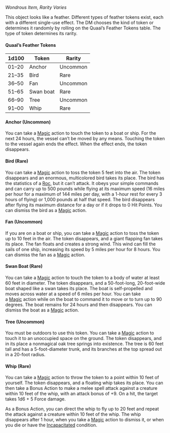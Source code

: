 _Wondrous Item, Rarity Varies_

This object looks like a feather. Different types of feather tokens exist, each with a different single-use effect. The DM chooses the kind of token or determines it randomly by rolling on the Quaal’s Feather Tokens table. The type of token determines its rarity.

#### [](https://www.dndbeyond.com/sources/dnd/dmg-2024/magic-items-a-z#QuaalsFeatherTokens)Quaal’s Feather Tokens
|1d100|Token|Rarity|
|---|---|---|
|01–20|Anchor|Uncommon|
|21–35|Bird|Rare|
|36–50|Fan|Uncommon|
|51–65|Swan boat|Rare|
|66–90|Tree|Uncommon|
|91–00|Whip|Rare|

#### [](https://www.dndbeyond.com/sources/dnd/dmg-2024/magic-items-a-z#AnchorUncommon)Anchor (Uncommon)

You can take a [Magic](https://www.dndbeyond.com/sources/dnd/free-rules/rules-glossary#MagicAction) action to touch the token to a boat or ship. For the next 24 hours, the vessel can’t be moved by any means. Touching the token to the vessel again ends the effect. When the effect ends, the token disappears.

#### [](https://www.dndbeyond.com/sources/dnd/dmg-2024/magic-items-a-z#BirdRare)Bird (Rare)

You can take a [Magic](https://www.dndbeyond.com/sources/dnd/free-rules/rules-glossary#MagicAction) action to toss the token 5 feet into the air. The token disappears and an enormous, multicolored bird takes its place. The bird has the statistics of a [Roc](https://www.dndbeyond.com/monsters/5195184-roc), but it can’t attack. It obeys your simple commands and can carry up to 500 pounds while flying at its maximum speed (16 miles per hour for a maximum of 144 miles per day, with a 1-hour rest for every 3 hours of flying) or 1,000 pounds at half that speed. The bird disappears after flying its maximum distance for a day or if it drops to 0 Hit Points. You can dismiss the bird as a [Magic](https://www.dndbeyond.com/sources/dnd/free-rules/rules-glossary#MagicAction) action.

#### [](https://www.dndbeyond.com/sources/dnd/dmg-2024/magic-items-a-z#FanUncommon)Fan (Uncommon)

If you are on a boat or ship, you can take a [Magic](https://www.dndbeyond.com/sources/dnd/free-rules/rules-glossary#MagicAction) action to toss the token up to 10 feet in the air. The token disappears, and a giant flapping fan takes its place. The fan floats and creates a strong wind. This wind can fill the sails of one ship, increasing its speed by 5 miles per hour for 8 hours. You can dismiss the fan as a [Magic](https://www.dndbeyond.com/sources/dnd/free-rules/rules-glossary#MagicAction) action.

#### [](https://www.dndbeyond.com/sources/dnd/dmg-2024/magic-items-a-z#SwanBoatRare)Swan Boat (Rare)

You can take a [Magic](https://www.dndbeyond.com/sources/dnd/free-rules/rules-glossary#MagicAction) action to touch the token to a body of water at least 60 feet in diameter. The token disappears, and a 50-foot-long, 20-foot-wide boat shaped like a swan takes its place. The boat is self-propelled and moves across water at a speed of 6 miles per hour. You can take a [Magic](https://www.dndbeyond.com/sources/dnd/free-rules/rules-glossary#MagicAction) action while on the boat to command it to move or to turn up to 90 degrees. The boat remains for 24 hours and then disappears. You can dismiss the boat as a [Magic](https://www.dndbeyond.com/sources/dnd/free-rules/rules-glossary#MagicAction) action.

#### [](https://www.dndbeyond.com/sources/dnd/dmg-2024/magic-items-a-z#TreeUncommon)Tree (Uncommon)

You must be outdoors to use this token. You can take a [Magic](https://www.dndbeyond.com/sources/dnd/free-rules/rules-glossary#MagicAction) action to touch it to an unoccupied space on the ground. The token disappears, and in its place a nonmagical oak tree springs into existence. The tree is 60 feet tall and has a 5-foot-diameter trunk, and its branches at the top spread out in a 20-foot radius.

#### [](https://www.dndbeyond.com/sources/dnd/dmg-2024/magic-items-a-z#WhipRare)Whip (Rare)

You can take a [Magic](https://www.dndbeyond.com/sources/dnd/free-rules/rules-glossary#MagicAction) action to throw the token to a point within 10 feet of yourself. The token disappears, and a floating whip takes its place. You can then take a Bonus Action to make a melee spell attack against a creature within 10 feet of the whip, with an attack bonus of +9. On a hit, the target takes 1d6 + 5 Force damage.

As a Bonus Action, you can direct the whip to fly up to 20 feet and repeat the attack against a creature within 10 feet of the whip. The whip disappears after 1 hour, when you take a [Magic](https://www.dndbeyond.com/sources/dnd/free-rules/rules-glossary#MagicAction) action to dismiss it, or when you die or have the [Incapacitated](https://www.dndbeyond.com/sources/dnd/free-rules/rules-glossary#IncapacitatedCondition) condition.